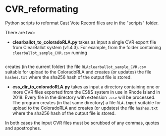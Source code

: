 # CVR_reformating
Python scripts to reformat Cast Vote Record files are in the "scripts" folder.

There are two: 
- **clearballot_to_coloradoRLA.py** takes as input a single CVR export file from ClearBallot system (v1.4.3). For example, from the folder containing ```clearballot_sample_CVR.csv``` running
``` python clearballot_to_coloradoRLA.py clearballot_sample_CVR.csv
```
creates  (in the current folder) the file
```RLAclearballot_sample_CVR.csv``` suitable for upload to the ColoradoRLA
and creates (or updates) the file
```hashes.txt```
where the sha256 hash of the output file is stored.

- **ess_dir_to_coloradoRLA.py** takes as input a directory containing one or more CVR files exported from the ES&S system in use in Rhode Island in 2018. Every file in the directory with extension ```.csv```  will be processed. The program creates (in that same directory) a file ```RLA.input``` suitable for upload to the ColoradoRLA 
and creates (or updates) the file
```hashes.txt```
where the sha256 hash of the output file is stored.

    
In both cases the input CVR files must be scrubbed of any commas, quotes and apostrophes.



